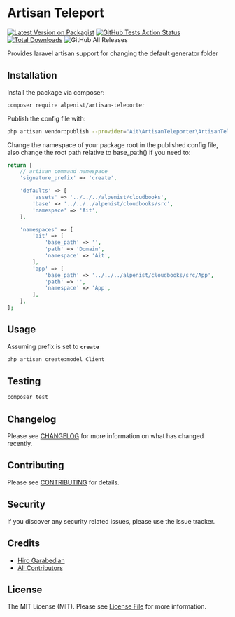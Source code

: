 # Artisan Teleport

[![Latest Version on Packagist](https://img.shields.io/packagist/v/alpenist/artisan-teleporter.svg?style=flat-square)](https://packagist.org/packages/alpenist/artisan-teleporter)
[![GitHub Tests Action Status](https://img.shields.io/github/workflow/status/alpenist/artisan-teleporter/run-tests?label=tests)](https://github.com/alpenist/artisan-teleporter/actions?query=workflow%3Arun-tests+branch%3Amaster)
[![Total Downloads](https://img.shields.io/packagist/dt/alpenist/artisan-teleporter.svg?style=flat-square)](https://packagist.org/packages/alpenist/artisan-teleporter)
![GitHub All Releases](https://img.shields.io/github/downloads/alpenist/artisan-teleport/total)

Provides laravel artisan support for changing the default generator folder

## Installation

Install the package via composer:

```bash
composer require alpenist/artisan-teleporter
```


Publish the config file with:
```bash
php artisan vendor:publish --provider="Ait\ArtisanTeleporter\ArtisanTeleporterServiceProvider" --tag="config"
```

Change the namespace of your package root in the published config file, also change the root path relative to base_path() if you need to:

```php
return [
    // artisan command namespace
    'signature_prefix' => 'create',

    'defaults' => [
        'assets' => '../../../alpenist/cloudbooks',
        'base' => '../../../alpenist/cloudbooks/src',
        'namespace' => 'Ait',
    ],

    'namespaces' => [
        'ait' => [
            'base_path' => '',
            'path' => 'Domain',
            'namespace' => 'Ait',
        ],
        'app' => [
            'base_path' => '../../../alpenist/cloudbooks/src/App',
            'path' => '',
            'namespace' => 'App',
        ],
    ],
];
```

## Usage
Assuming prefix is set to **`create`**
``` bash
php artisan create:model Client
```

## Testing

``` bash
composer test
```

## Changelog

Please see [CHANGELOG](CHANGELOG.md) for more information on what has changed recently.

## Contributing

Please see [CONTRIBUTING](.github/CONTRIBUTING.md) for details.

## Security

If you discover any security related issues, please use the issue tracker.

## Credits

- [Hiro Garabedian](https://github.com/Ait)
- [All Contributors](../../contributors)

## License

The MIT License (MIT). Please see [License File](LICENSE.md) for more information.
